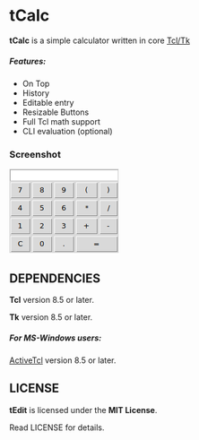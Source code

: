 # tCalc
**tCalc** is a simple calculator written in core [Tcl/Tk](https://www.tcl.tk)

##### Features:
* On Top
* History
* Editable entry
* Resizable Buttons
* Full Tcl math support
* CLI evaluation (optional)

### Screenshot
![Screenshot](images/screenshot.png "Screenshot")


## DEPENDENCIES
**Tcl** version 8.5 or later.

**Tk** version 8.5 or later.

##### For MS-Windows users:
[ActiveTcl](https://www.activestate.com/activetcl) version 8.5 or later.


## LICENSE
**tEdit** is licensed under the **MIT License**.

Read LICENSE for details.
